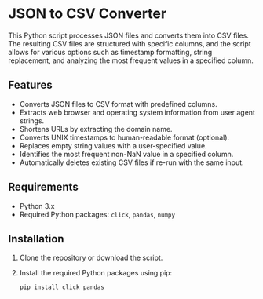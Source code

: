 # JSON to CSV Converter

This Python script processes JSON files and converts them into CSV files. The resulting CSV files are structured with specific columns, and the script allows for various options such as timestamp formatting, string replacement, and analyzing the most frequent values in a specified column.

## Features

- Converts JSON files to CSV format with predefined columns.
- Extracts web browser and operating system information from user agent strings.
- Shortens URLs by extracting the domain name.
- Converts UNIX timestamps to human-readable format (optional).
- Replaces empty string values with a user-specified value.
- Identifies the most frequent non-NaN value in a specified column.
- Automatically deletes existing CSV files if re-run with the same input.

## Requirements

- Python 3.x
- Required Python packages: `click`, `pandas`, `numpy`

## Installation

1. Clone the repository or download the script.
2. Install the required Python packages using pip:

   ```bash
   pip install click pandas
